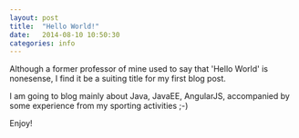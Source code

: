 ```yaml
---
layout: post
title:  "Hello World!"
date:   2014-08-10 10:50:30
categories: info
---
```


Although a former professor of mine used to say that 'Hello World' is nonesense, I find it be a suiting title for my first blog post. 

I am going to blog mainly about Java, JavaEE, AngularJS, accompanied by some experience from my sporting activities ;-) 

Enjoy!
